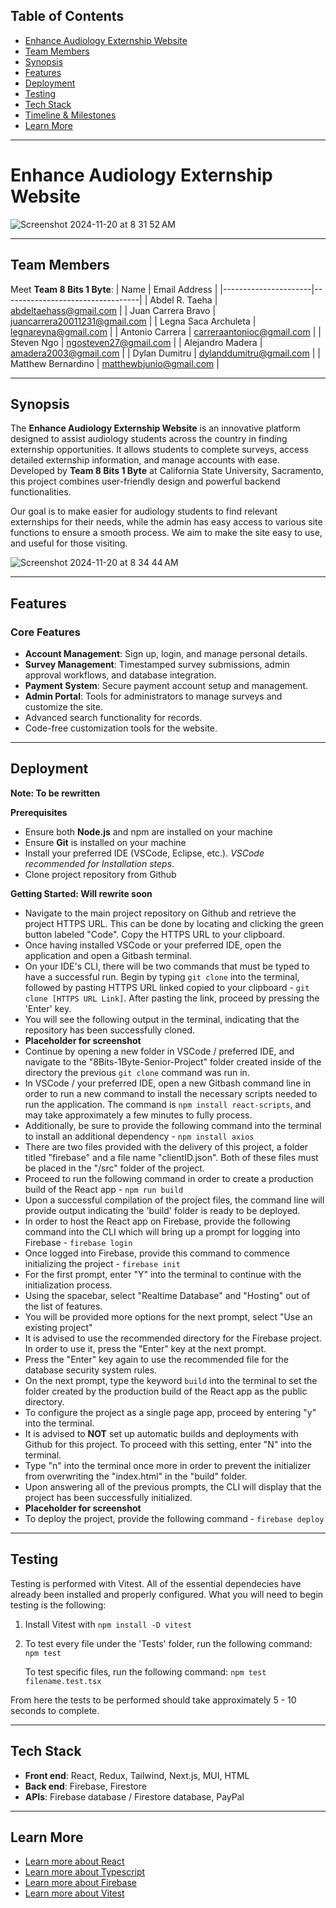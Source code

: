 ## Table of Contents

- [Enhance Audiology Externship Website](https://github.com/legnajaneth/8Bits-1Byte-Senior-Project?tab=readme-ov-file#enhance-audiology-externship-website)
- [Team Members](https://github.com/legnajaneth/8Bits-1Byte-Senior-Project?tab=readme-ov-file#team-members)
- [Synopsis](https://github.com/legnajaneth/8Bits-1Byte-Senior-Project?tab=readme-ov-file#synopsis)
- [Features](https://github.com/legnajaneth/8Bits-1Byte-Senior-Project?tab=readme-ov-file#features)
- [Deployment](https://github.com/legnajaneth/8Bits-1Byte-Senior-Project?tab=readme-ov-file#deployment)
- [Testing](https://github.com/legnajaneth/8Bits-1Byte-Senior-Project?tab=readme-ov-file#testing)
- [Tech Stack](https://github.com/legnajaneth/8Bits-1Byte-Senior-Project?tab=readme-ov-file#tech-stack)
- [Timeline & Milestones](https://github.com/legnajaneth/8Bits-1Byte-Senior-Project?tab=readme-ov-file#timeline--milestones)
- [Learn More](https://github.com/legnajaneth/8Bits-1Byte-Senior-Project?tab=readme-ov-file#learn-more)

---

# Enhance Audiology Externship Website

![Screenshot 2024-11-20 at 8 31 52 AM](https://github.com/user-attachments/assets/698a896c-6b19-4682-9729-e86ef20f18c5)

---

## Team Members

Meet **Team 8 Bits 1 Byte**:
| Name | Email Address |
|----------------------|----------------------------------|
| Abdel R. Taeha | abdeltaehass@gmail.com |
| Juan Carrera Bravo | juancarrera20011231@gmail.com |
| Legna Saca Archuleta | legnareyna@gmail.com |
| Antonio Carrera | carreraantonioc@gmail.com |
| Steven Ngo | ngosteven27@gmail.com |
| Alejandro Madera | amadera2003@gmail.com |
| Dylan Dumitru | dylanddumitru@gmail.com |
| Matthew Bernardino | matthewbjunio@gmail.com |

---

## Synopsis

The **Enhance Audiology Externship Website** is an innovative platform designed to assist audiology students across the country in finding externship opportunities. It allows students to complete surveys, access detailed externship information, and manage accounts with ease. Developed by **Team 8 Bits 1 Byte** at California State University, Sacramento, this project combines user-friendly design and powerful backend functionalities.

Our goal is to make easier for audiology students to find relevant externships for their needs, while the admin has easy access to various site functions to ensure a smooth process. We aim to make the site easy to use, and useful for those visiting.

![Screenshot 2024-11-20 at 8 34 44 AM](https://github.com/user-attachments/assets/1dc05631-48de-4b2a-a6bf-5956aa27b9ba)

---

## Features

### Core Features

- **Account Management**: Sign up, login, and manage personal details.
- **Survey Management**: Timestamped survey submissions, admin approval workflows, and database integration.
- **Payment System**: Secure payment account setup and management.
- **Admin Portal**: Tools for administrators to manage surveys and customize the site.
- Advanced search functionality for records.
- Code-free customization tools for the website.

---

## Deployment

**Note: To be rewritten**

**Prerequisites**

- Ensure both **Node.js** and npm are installed on your machine
- Ensure **Git** is installed on your machine
- Install your preferred IDE (VSCode, Eclipse, etc.). _VSCode recommended for Installation steps_.
- Clone project repository from Github

**Getting Started: Will rewrite soon**

- Navigate to the main project repository on Github and retrieve the project HTTPS URL. This can be done by locating and clicking the green button labeled "Code". Copy the HTTPS URL to your clipboard.
- Once having installed VSCode or your preferred IDE, open the application and open a Gitbash terminal.
- On your IDE's CLI, there will be two commands that must be typed to have a successful run. Begin by typing `git clone` into the terminal, followed by pasting HTTPS URL linked copied to your clipboard - `git clone [HTTPS URL Link]`. After pasting the link, proceed by pressing the 'Enter' key.
- You will see the following output in the terminal, indicating that the repository has been successfully cloned.
- **Placeholder for screenshot**
- Continue by opening a new folder in VSCode / preferred IDE, and navigate to the "8Bits-1Byte-Senior-Project" folder created inside of the directory the previous `git clone` command was run in.
- In VSCode / your preferred IDE, open a new Gitbash command line in order to run a new command to install the necessary scripts needed to run the application. The command is `npm install react-scripts`, and may take approximately a few minutes to fully process.
- Additionally, be sure to provide the following command into the terminal to install an additional dependency - `npm install axios`
- There are two files provided with the delivery of this project, a folder titled "firebase" and a file name "clientID.json". Both of these files must be placed in the "/src" folder of the project.
- Proceed to run the following command in order to create a production build of the React app - `npm run build`
- Upon a successful compilation of the project files, the command line will provide output indicating the 'build' folder is ready to be deployed.
- In order to host the React app on Firebase, provide the following command into the CLI which will bring up a prompt for logging into Firebase - `firebase login`
- Once logged into Firebase, provide this command to commence initializing the project - `firebase init`
- For the first prompt, enter "Y" into the terminal to continue with the initialization process.
- Using the spacebar, select "Realtime Database" and "Hosting" out of the list of features.
- You will be provided more options for the next prompt, select "Use an existing project"
- It is advised to use the recommended directory for the Firebase project. In order to use it, press the "Enter" key at the next prompt.
- Press the "Enter" key again to use the recommended file for the database security system rules.
- On the next prompt, type the keyword `build` into the terminal to set the folder created by the production build of the React app as the public directory.
- To configure the project as a single page app, proceed by entering "y" into the terminal.
- It is advised to **NOT** set up automatic builds and deployments with Github for this project. To proceed with this setting, enter "N" into the terminal.
- Type "n" into the terminal once more in order to prevent the initializer from overwriting the "index.html" in the "build" folder.
- Upon answering all of the previous prompts, the CLI will display that the project has been successfully initialized.
- **Placeholder for screenshot**
- To deploy the project, provide the following command - `firebase deploy`

---

## Testing

Testing is performed with Vitest. All of the essential dependecies have already been installed and properly configured. What you will need to begin testing is the following:

1. Install Vitest with ```npm install -D vitest```

2. To test every file under the 'Tests' folder, run the following command: 
    ```npm test```

    To test specific files, run the following command:
    ```npm test filename.test.tsx```

From here the tests to be performed should take approximately 5 - 10 seconds to complete.

---

## Tech Stack

- **Front end**: React, Redux, Tailwind, Next.js, MUI, HTML
- **Back end**: Firebase, Firestore
- **APIs**: Firebase database / Firestore database, PayPal

---

## Learn More

- [Learn more about React](https://react.dev/)
- [Learn more about Typescript](https://www.typescriptlang.org/)
- [Learn more about Firebase](https://firebase.google.com/docs)
- [Learn more about Vitest](https://vitest.dev/guide/)
